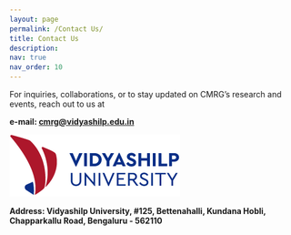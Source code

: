 ```yaml
---
layout: page
permalink: /Contact Us/
title: Contact Us
description:
nav: true
nav_order: 10
---
```


For inquiries, collaborations, or to stay updated on CMRG’s research and events, reach out to us at

**e-mail: cmrg@vidyashilp.edu.in**

<img src="https://github.com/cmrgvu/cmrgvu.github.io/blob/main/assets/img/vidyashilpuniversity_logo.png">

**Address: Vidyashilp University, #125, Bettenahalli, Kundana Hobli, Chapparkallu Road, Bengaluru - 562110**
